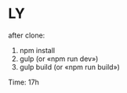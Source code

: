 # LY

after clone:

1. npm install
2. gulp (or «npm run dev»)
3. gulp build (or «npm run build»)

Time: 17h